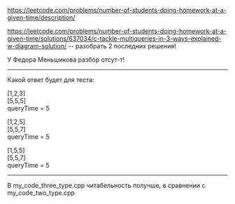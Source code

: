 https://leetcode.com/problems/number-of-students-doing-homework-at-a-given-time/description/

https://leetcode.com/problems/number-of-students-doing-homework-at-a-given-time/solutions/637034/c-tackle-multiqueries-in-3-ways-explained-w-diagram-solution/ -- разобрать 2 последних решения!

У Федора Меньшикова разбор отсут-т!

____

Какой ответ будет для  теста: 

[1,2,3]  
[5,5,5]  
queryTime = 5  

[1,2,5]  
[5,5,7]  
queryTime = 5  

[1,5,5]  
[5,5,7]  
queryTime = 5  

____

В my_code_three_type.cpp читабельность получше, в сравнении с my_code_two_type.cpp
